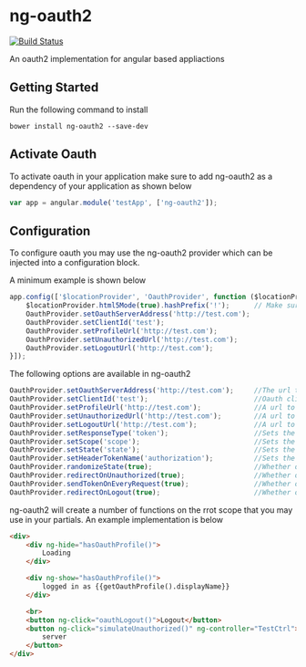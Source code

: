 # ng-oauth2

[![Build Status](https://travis-ci.org/el-davo/ng-oauth2.svg?branch=master)](https://travis-ci.org/el-davo/ng-oauth2)

An oauth2 implementation for angular based appliactions

## Getting Started

Run the following command to install

```
bower install ng-oauth2 --save-dev
```

## Activate Oauth

To activate oauth in your application make sure to add ng-oauth2 as a dependency of your application as shown below

```js
var app = angular.module('testApp', ['ng-oauth2']);
```

## Configuration

To configure oauth you may use the ng-oauth2 provider which can be injected into a configuration block.

A minimum example is shown below

```js
app.config(['$locationProvider', 'OauthProvider', function ($locationProvider, OauthProvider) {
    $locationProvider.html5Mode(true).hashPrefix('!');      // Make sure this line is configured to allow ng-oauth2 to do its work
    OauthProvider.setOauthServerAddress('http://test.com');
    OauthProvider.setClientId('test');
    OauthProvider.setProfileUrl('http://test.com');
    OauthProvider.setUnauthorizedUrl('http://test.com');
    OauthProvider.setLogoutUrl('http://test.com');
}]);
```

The following options are available in ng-oauth2

```js
OauthProvider.setOauthServerAddress('http://test.com');     //The url to the oauth provider (login page)
OauthProvider.setClientId('test');                          //Oauth client id flag
OauthProvider.setProfileUrl('http://test.com');             //A url to grab user information after successful login
OauthProvider.setUnauthorizedUrl('http://test.com');        //A url to redirect to after a 401 response is detected on any request
OauthProvider.setLogoutUrl('http://test.com');              //A url to redirect to after logging out of the application
OauthProvider.setResponseType('token');                     //Sets the response type flag on the login url (Default = token)
OauthProvider.setScope('scope');                            //Sets the scope flag on the login url (Default = empty)
OauthProvider.setState('state');                            //Sets the state flag on the login url (Default = empty). Used to prevent CSRF attacks
OauthProvider.setHeaderTokenName('authorization');          //Sets the header to be used to pass the oauth token on each request (Default = Authorization)
OauthProvider.randomizeState(true);                         //Whether or not to generate a random state flag on the login url (Default = true)
OauthProvider.redirectOnUnauthorized(true);                 //Whether or not to redirect on a 401 response on any request (Default = true)
OauthProvider.sendTokenOnEveryRequest(true);                //Whether or not to send the oauth token on every request header (Default = true)
OauthProvider.redirectOnLogout(true);                       //Whether or not to redirect after logging out (Default = true)
```

ng-oauth2 will create a number of functions on the rrot scope that you may use in your partials. An example implementation is below

```html
<div>
    <div ng-hide="hasOauthProfile()">
        Loading
    </div>

    <div ng-show="hasOauthProfile()">
        logged in as {{getOauthProfile().displayName}}
    </div>

    <br>
    <button ng-click="oauthLogout()">Logout</button>
    <button ng-click="simulateUnauthorized()" ng-controller="TestCtrl">Simulate a 401 unauthorized response from
        server
    </button>
</div>
```